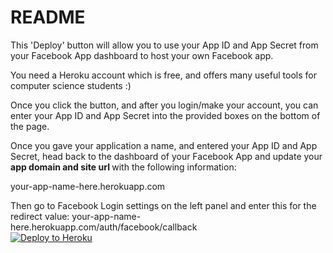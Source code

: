# README
This 'Deploy' button will allow you to use your App ID and App Secret from your Facebook App dashboard to host your own Facebook app.

You need a Heroku account which is free, and offers many useful tools for computer science students :)

Once you click the button, and after you login/make your account, you can enter your App ID and App Secret into the provided boxes on the bottom of the page.

Once you gave your application a name, and entered your App ID and App Secret, head back to the dashboard of your Facebook App and update your <strong>app domain and site url </strong> with the following information:

your-app-name-here.herokuapp.com

Then go to Facebook Login settings on the left panel and enter this for the redirect value:
 your-app-name-here.herokuapp.com/auth/facebook/callback <br/>
[![Deploy to Heroku](https://www.herokucdn.com/deploy/button.png)](https://heroku.com/deploy)

